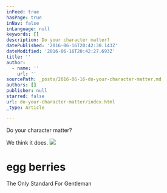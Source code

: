 ```yaml
---
inFeed: true
hasPage: true
inNav: false
inLanguage: null
keywords: []
description: Do your character matter?
datePublished: '2016-06-16T20:42:30.143Z'
dateModified: '2016-06-16T20:42:27.693Z'
title: ''
author:
  - name: ''
    url: ''
sourcePath: _posts/2016-06-16-do-your-character-matter.md
authors: []
publisher: null
starred: false
url: do-your-character-matter/index.html
_type: Article

---
```

Do your character matter?

We think it does.
![](https://the-grid-user-content.s3-us-west-2.amazonaws.com/6dbf4ca2-58a7-434e-9e73-58c662649f4f.jpg)

# egg berries

The Only Standard For Gentleman